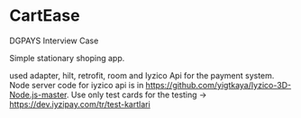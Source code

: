 # CartEase
 DGPAYS Interview Case

Simple stationary shoping app. 

used adapter, hilt, retrofit, room and Iyzico Api for the payment system. 
Node server code for iyzico api is in  https://github.com/yigtkaya/Iyzico-3D-Node.js-master.
Use only test cards for the testing -> https://dev.iyzipay.com/tr/test-kartlari

